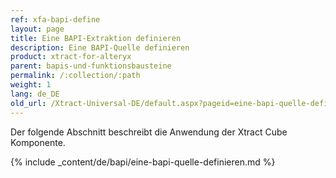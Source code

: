 ```yaml
---
ref: xfa-bapi-define
layout: page
title: Eine BAPI-Extraktion definieren
description: Eine BAPI-Quelle definieren
product: xtract-for-alteryx
parent: bapis-und-funktionsbausteine
permalink: /:collection/:path
weight: 1
lang: de_DE
old_url: /Xtract-Universal-DE/default.aspx?pageid=eine-bapi-quelle-definieren
---
```


Der folgende Abschnitt beschreibt die Anwendung der Xtract Cube Komponente.

{% include _content/de/bapi/eine-bapi-quelle-definieren.md %}

